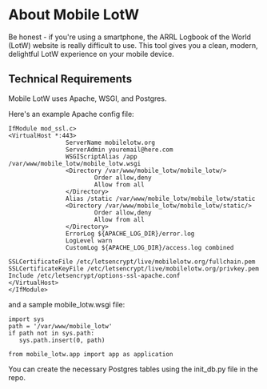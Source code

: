 # About Mobile LotW

Be honest - if you're using a smartphone, the ARRL Logbook of the World (LotW) website is really difficult to use. This tool gives you a clean, modern, delightful LotW experience on your mobile device.

## Technical Requirements

Mobile LotW uses Apache, WSGI, and Postgres.

Here's an example Apache config file:

```
IfModule mod_ssl.c>
<VirtualHost *:443>
                ServerName mobilelotw.org
                ServerAdmin youremail@here.com
                WSGIScriptAlias /app /var/www/mobile_lotw/mobile_lotw.wsgi
                <Directory /var/www/mobile_lotw/mobile_lotw/>
                        Order allow,deny
                        Allow from all
                </Directory>
                Alias /static /var/www/mobile_lotw/mobile_lotw/static
                <Directory /var/www/mobile_lotw/mobile_lotw/static/>
                        Order allow,deny
                        Allow from all
                </Directory>
                ErrorLog ${APACHE_LOG_DIR}/error.log
                LogLevel warn
                CustomLog ${APACHE_LOG_DIR}/access.log combined

SSLCertificateFile /etc/letsencrypt/live/mobilelotw.org/fullchain.pem
SSLCertificateKeyFile /etc/letsencrypt/live/mobilelotw.org/privkey.pem
Include /etc/letsencrypt/options-ssl-apache.conf
</VirtualHost>
</IfModule>
```

and a sample mobile_lotw.wsgi file:

```
import sys
path = '/var/www/mobile_lotw'
if path not in sys.path:
   sys.path.insert(0, path)

from mobile_lotw.app import app as application
```
You can create the necessary Postgres tables using the init_db.py file in the repo.